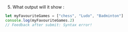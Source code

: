 5. What output will it show :

```javascript
let myFavouriteGames = ["chess", "Ludo", "Badminton"]
console.log(myFavouriteGames.2)
// Feedback after submit: Syntax error!
```
 
 
